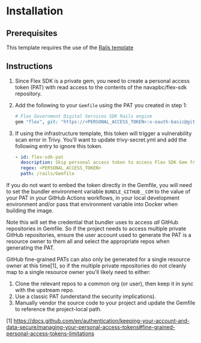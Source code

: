 # Installation

## Prerequisites

This template requires the use of the [Rails template](https://github.com/navapbc/template-application-rails)

## Instructions

1. Since Flex SDK is a private gem, you need to create a personal access token (PAT) with read access to the contents of the navapbc/flex-sdk repository.
2. Add the following to your `Gemfile` using the PAT you created in step 1:

    ```ruby
    # Flex Government Digital Services SDK Rails engine
    gem "flex", git: "https://<PERSONAL_ACCESS_TOKEN>:x-oauth-basic@github.com/navapbc/flex-sdk.git"
    ```

3. If using the infrastructure template, this token will trigger a vulnerability scan error in Trivy. You'll want to update trivy-secret.yml and add the following entry to ignore this token.

    ```yml
    - id: flex-sdk-pat
      description: Skip personal access token to access Flex SDK Gem from navapbc/flex-sdk
      regex: <PERSONAL_ACCESS_TOKEN>
      path: /rails/Gemfile
    ```

If you do not want to embed the token directly in the Gemfile, you will need to set the bundler environment variable `BUNDLE_GITHUB__COM` to the value of your PAT in your GitHub Actions workflows, in your local development environment and/or pass that environment variable into Docker when building the image.

Note this will set the credential that bundler uses to access _all_ GitHub repositories in Gemfile. So if the project needs to access multiple private GitHub repositories, ensure the user account used to generate the PAT is a resource owner to them all and select the appropriate repos when generating the PAT.

GitHub fine-grained PATs can also only be generated for a single resource owner at this time[1], so if the multiple private repositories do not cleanly map to a single resource owner you'll likely need to either:
1. Clone the relevant repos to a common org (or user), then keep it in sync with the upstream repo.
2. Use a classic PAT (understand the security implications).
3. Manually vendor the source code to your project and update the Gemfile to reference the project-local path.

[1] https://docs.github.com/en/authentication/keeping-your-account-and-data-secure/managing-your-personal-access-tokens#fine-grained-personal-access-tokens-limitations
